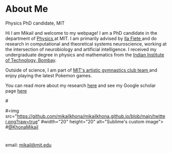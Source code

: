 # About Me
Physics PhD candidate, MIT

Hi I am Mikail and welcome to my webpage! I am a PhD candidate in the department of <a href = 'https://physics.mit.edu'> Physics </a> at MIT. I am primarily advised by <a href = '(fietelab.mit.edu)'> Ila Fiete </a> and do research in computational and theoretical systems neuroscience, working at the intersection of neurobiology and artificial intelligence. I received my undergraduate degree in physics and mathematics from the <a href = 'https://en.wikipedia.org/wiki/IIT_Bombay'> Indian Institute of Technology, Bombay</a>.

Outside of science, I am part of <a href = 'http://gymnastics.mit.edu/index.html'> MIT's artistic gymnastics club team </a> and enjoy playing the latest Pokemon games.

You can read more about my research <a href ='https://mikailkhona.github.io/content/research.html'>here</a> and see my Google scholar page <a href ='https://scholar.google.com/citations?user=K5f0SYQAAAAJ&hl=en'> here </a>

#<div class="twoColumn">
      #<img src="https://github.com/mikailkhona/mikailkhona.github.io/blob/main/twitter.png?raw=true"            #width="20" height="20" alt="Sublime's custom image">
       #<a href='https://twitter.com/KhonaMikail'>@KhonaMikail </a>
# </div>
 
 email: mikail@mit.edu

 
 
 
 




